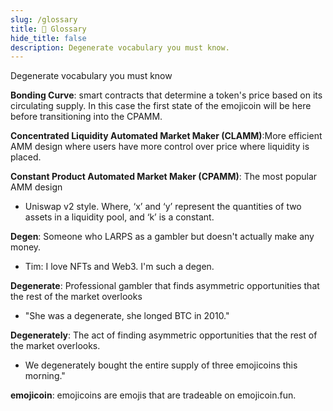 ```yaml
---
slug: /glossary
title: 🐒 Glossary
hide_title: false
description: Degenerate vocabulary you must know.
---
```


<!---
cspell:word degen
cspell:word larps
-->

Degenerate vocabulary you must know

**Bonding Curve**: smart contracts that determine a token's price based on its
circulating supply. In this case the first state of the emojicoin will be here
before transitioning into the CPAMM.

**Concentrated Liquidity Automated Market Maker (CLAMM)**:More efficient AMM
design where users have more control over price where liquidity is placed.

**Constant Product Automated Market Maker (CPAMM)**: The most popular AMM design

- Uniswap v2 style.
  Where, ‘x’ and ‘y’ represent the quantities of two assets in a liquidity pool,
  and ‘k’ is a constant.

**Degen**: Someone who LARPS as a gambler but doesn't actually make any money.

- Tim: I love NFTs and Web3.  I'm such a degen.

**Degenerate**: Professional gambler that finds asymmetric opportunities that
the rest of the market overlooks

- "She was a degenerate, she longed BTC in 2010."

**Degenerately**: The act of finding asymmetric opportunities that the rest of
the market overlooks.

- We degenerately bought the entire supply of three emojicoins this morning."

**emojicoin**: emojicoins are emojis that are tradeable on emojicoin.fun.
